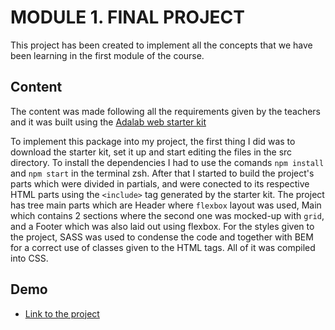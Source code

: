 # MODULE 1. FINAL PROJECT

This project has been created to implement all the concepts that we have been learning in the first module of the course.

## Content

The content was made following all the requirements given by the teachers and it was built using the
[Adalab web starter kit](https://github.com/Adalab/adalab-web-starter-kit)

To implement this package into my project, the first thing I did was to download the starter kit, set it up and start editing the files in the src directory.
To install the dependencies I had to use the comands `npm install` and `npm start` in the terminal zsh. After that I started to build the project's parts which were divided in partials, and were conected to its respective HTML parts using the `<include>` tag generated by the starter kit.
The project has tree main parts which are Header where `flexbox` layout was used, Main which contains 2 sections where the second one was mocked-up with `grid`, and a Footer which was also laid out using flexbox.
For the styles given to the project, SASS was used to condense the code and together with BEM for a correct use of classes given to the HTML tags. All of it was compiled into CSS.

## Demo

- [Link to the project](http://beta.adalab.es/modulo-1-evaluacion-final-DanielaCueto-1/)
